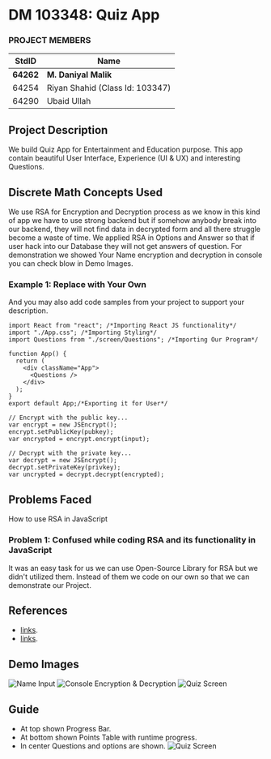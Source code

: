 # DM 103348: Quiz App

### PROJECT MEMBERS
StdID | Name
----- | -------------
**64262** | **M. Daniyal Malik** <!--this is the group leader in bold-->
64254 | Riyan Shahid (Class Id: 103347)
64290 | Ubaid Ullah

## Project Description
We build Quiz App for Entertainment and Education purpose. This app contain beautiful User Interface, Experience (UI & UX) and interesting Questions.

## Discrete Math Concepts Used
We use RSA for Encryption and Decryption process as we know in this kind of app we have to use strong backend but if somehow anybody break into our backend, they will not find data in decrypted form and all there struggle become a waste of time. We applied RSA in Options and Answer so that if user hack into our Database they will not get answers of question. For demonstration we showed Your Name encryption and decryption in console you can check blow in Demo Images.

### Example 1: Replace with Your Own
And you may also add code samples from your project to support your description. 
``` React JS ( open-source JavaScript library for building user interface for Website ).
import React from "react"; /*Importing React JS functionality*/
import "./App.css"; /*Importing Styling*/
import Questions from "./screen/Questions"; /*Importing Our Program*/

function App() {
  return (
    <div className="App">
      <Questions />
    </div>
  );
}
export default App;/*Exporting it for User*/
```
```
// Encrypt with the public key...
var encrypt = new JSEncrypt();
encrypt.setPublicKey(pubkey);
var encrypted = encrypt.encrypt(input);

// Decrypt with the private key...
var decrypt = new JSEncrypt();
decrypt.setPrivateKey(privkey);
var uncrypted = decrypt.decrypt(encrypted);
```

## Problems Faced
How to use RSA in JavaScript

### Problem 1: Confused while coding RSA and its functionality in JavaScript ###
It was an easy task for us we can use Open-Source Library for RSA but we didn't utilized them. Instead of them we code on our own so that we can demonstrate our Project. 

## References
- [links](https://github.com/Rizwanjamal/React-Test).
- [links](https://github.com/travist/jsencrypt).

## Demo Images
![Name Input](./src/assets/1st-Name-Input.PNG)
![Console Encryption & Decryption](./src/assets/2nd-Console-Encryption-&-Decryption.PNG)
![Quiz Screen](./src/assets/3rd-Quiz-Screen.PNG)

## Guide
- At top shown Progress Bar.
- At bottom shown Points Table with runtime progress.
- In center Questions and options are shown.
![Quiz Screen](./src/assets/3rd-Quiz-Screen.PNG)
